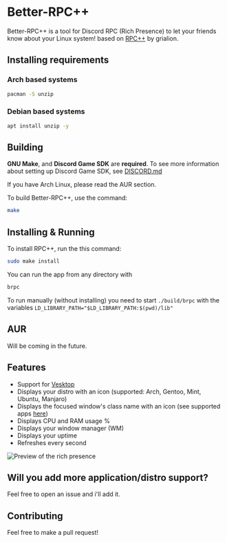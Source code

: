 # Better-RPC++
Better-RPC++ is a tool for Discord RPC (Rich Presence) to let your friends know about your Linux system! based on [RPC++](https://github.com/grialion/rpcpp) by grialion.


## Installing requirements
### Arch based systems
```sh
pacman -S unzip
```
### Debian based systems
```sh
apt install unzip -y
```

## Building
**GNU Make**, and **Discord Game SDK** are **required**. To see more information about setting up Discord Game SDK, see [DISCORD.md](./DISCORD.md)

If you have Arch Linux, please read the AUR section.

To build Better-RPC++, use the command: 
```sh
make
```

## Installing & Running
To install RPC++, run the this command:
```sh
sudo make install
```
You can run the app from any directory with
```sh
brpc
```

To run manually (without installing) you need to start `./build/brpc` with the variables `LD_LIBRARY_PATH="$LD_LIBRARY_PATH:$(pwd)/lib"`

## AUR
Will be coming in the future.

## Features
- Support for [Vesktop](https://github.com/Vencord/Vesktop)
- Displays your distro with an icon (supported: Arch, Gentoo, Mint, Ubuntu, Manjaro)
- Displays the focused window's class name with an icon (see supported apps [here](./APPLICATIONS.md))
- Displays CPU and RAM usage %
- Displays your window manager (WM)
- Displays your uptime
- Refreshes every second
  
![Preview of the rich presence](./screenshot.png)

## Will you add more application/distro support?
Feel free to open an issue and i'll add it.

## Contributing
Feel free to make a pull request!
